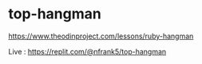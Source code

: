 # top-hangman

https://www.theodinproject.com/lessons/ruby-hangman

Live :
https://replit.com/@nfrank5/top-hangman